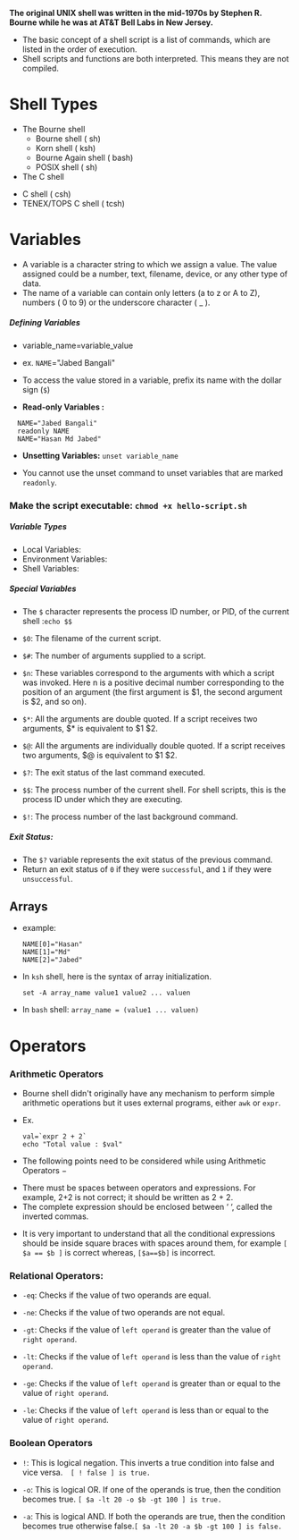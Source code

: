 **The original UNIX shell was written in the mid-1970s by Stephen R. Bourne while he was at AT&T Bell Labs in New Jersey.**

+ The basic concept of a shell script is a list of commands, which are listed in the order of execution.
+ Shell scripts and functions are both interpreted. This means they are not compiled.

# Shell Types
+ The Bourne shell
  - Bourne shell ( sh)
  - Korn shell ( ksh)
  - Bourne Again shell ( bash)
  - POSIX shell ( sh)
+ The C shell
 - C shell ( csh)
 - TENEX/TOPS C shell ( tcsh)

# Variables
+ A variable is a character string to which we assign a value. The value assigned could be a number, text, filename, device, or any other type of data.
+ The name of a variable can contain only letters (a to z or A to Z), numbers ( 0 to 9) or the underscore character ( _ ).

##### Defining Variables
  + variable_name=variable_value
  + ex. `NAME`="Jabed Bangali"
  + To access the value stored in a variable, prefix its name with the dollar sign (`$`)

  + **Read-only Variables :**
  ```#!/bin/sh
    NAME="Jabed Bangali"
    readonly NAME
    NAME="Hasan Md Jabed"
  ```
  + **Unsetting Variables:** `unset variable_name`
   - You cannot use the unset command to unset variables that are marked `readonly`.

### Make the script executable: `chmod +x hello-script.sh`

##### Variable Types
+ Local Variables:
+ Environment Variables:
+ Shell Variables:

##### Special Variables
+ The `$` character represents the process ID number, or PID, of the current shell :`echo $$`

+ `$0`: The filename of the current script.

+ `$#`: The number of arguments supplied to a script.

+ `$n`: These variables correspond to the arguments with which a script was invoked. Here n is a positive decimal number corresponding to the position of an argument (the first argument is $1, the second argument is $2, and so on).

+ `$*`: All the arguments are double quoted. If a script receives two arguments, $* is equivalent to $1 $2.

+ `$@`: All the arguments are individually double quoted. If a script receives two arguments, $@ is equivalent to $1 $2.

+ `$?`: The exit status of the last command executed.

+ `$$`: The process number of the current shell. For shell scripts, this is the process ID under which they are executing.

+ `$!`: The process number of the last background command.

##### Exit Status:
+ The `$?` variable represents the exit status of the previous command.
+ Return an exit status of `0` if they were `successful`, and `1` if they were `unsuccessful`.

## Arrays
+ example:
  ```
  NAME[0]="Hasan"
  NAME[1]="Md"
  NAME[2]="Jabed"
  ```
+ In `ksh` shell, here is the syntax of array initialization.

    `set -A array_name value1 value2 ... valuen`

+ In `bash` shell: `array_name = (value1 ... valuen)`


# Operators
### Arithmetic Operators
+ Bourne shell didn't originally have any mechanism to perform simple arithmetic operations but it uses external programs, either `awk` or `expr`.
+ Ex.
  ```#!/bin/sh
  val=`expr 2 + 2`
  echo "Total value : $val"
  ```

+ The following points need to be considered while using Arithmetic Operators −
 - There must be spaces between operators and expressions. For example, 2+2 is not correct; it should be written as 2 + 2.
 - The complete expression should be enclosed between ‘ ‘, called the inverted commas.

 + It is very important to understand that all the conditional expressions should be inside square braces with spaces around them, for example `[ $a == $b ]` is correct whereas, `[$a==$b]` is incorrect.

### Relational Operators:
 + `-eq`: Checks if the value of two operands are equal.

 + `-ne`: Checks if the value of two operands are not equal.

 + `-gt`: Checks if the value of `left operand` is greater than the value of `right operand`.

 + `-lt`: Checks if the value of `left operand` is less than the value of `right operand`.

 + `-ge`: Checks if the value of `left operand` is greater than or equal to the value of `right operand`.

 + `-le`: Checks if the value of `left operand` is less than or equal to the value of `right operand`.

### Boolean Operators
+ `!`: This is logical negation. This inverts a true condition into false and vice versa.`	[ ! false ] is true.`

+ `-o`: This is logical OR. If one of the operands is true, then the condition becomes true.
`[ $a -lt 20 -o $b -gt 100 ] is true.`

+ `-a`: This is logical AND. If both the operands are true, then the condition becomes true otherwise false.`[ $a -lt 20 -a $b -gt 100 ] is false.`
